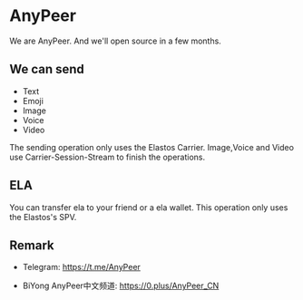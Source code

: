 # AnyPeer
We are AnyPeer. And we'll open source in a few months.

## We can send
* Text
* Emoji
* Image
* Voice
* Video

The sending operation only uses the Elastos Carrier. Image,Voice and Video use Carrier-Session-Stream to finish the operations.

## ELA
You can transfer ela to your friend or a ela wallet. This operation only uses the Elastos's SPV.

## Remark

* Telegram: https://t.me/AnyPeer

* BiYong AnyPeer中文频道: https://0.plus/AnyPeer_CN
